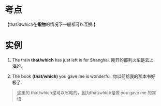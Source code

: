 # 考点
【that和which在**指物**的情况下一般都可以互换.】



# 实例
1. The train **that/which** has just left is for Shanghai.
刚开的那列火车是去上海的.

2. The book **(that/which)** you gave me is wonderful.
你以前给我的那本书好极了.
> 这里的 that/which是可以省略的，因为that/which是做 you gave me 的宾语


